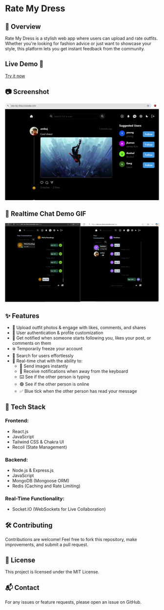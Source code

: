 # Rate My Dress

## 📌 Overview

Rate My Dress is a stylish web app where users can upload and rate outfits. Whether you're looking for fashion advice or just want to showcase your style, this platform lets you get instant feedback from the community.

## Live Demo 🚀

[Try it now](https://rate-my-dress.onrender.com/)

## 📷 Screenshot

![Home Page](assets/RateMyDress.png)

## 🎥 Realtime Chat Demo GIF

![Chat Demo](assets/chat.gif)

## ✨ Features

- 📸 Upload outfit photos & engage with likes, comments, and shares
- 👥 User authentication & profile customization
- 🔔 Get notified when someone starts following you, likes your post, or comments on them
- ❄️ Temporarily freeze your account
- 🔎 Search for users effortlessly
- 💬 Real-time chat with the ability to:
  - 📸 Send images instantly
  - 🔔 Receive notifications when away from the keyboard
  - ⌨️ See if the other person is typing
  - 🟢 See if the other person is online
  - ✅ Blue tick when the other person has read your message

## 🔧 Tech Stack

### **Frontend:**

- React.js
- JavaScript
- Tailwind CSS & Chakra UI
- Recoil (State Management)

### **Backend:**

- Node.js & Express.js
- JavaScript
- MongoDB (Mongoose ORM)
- Redis (Caching and Rate Limiting)

### **Real-Time Functionality:**

- Socket.IO (WebSockets for Live Collaboration)

## 🛠 Contributing

Contributions are welcome! Feel free to fork this repository, make improvements, and submit a pull request.

## 📜 License

This project is licensed under the MIT License.

## 📬 Contact

For any issues or feature requests, please open an issue on GitHub.
